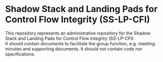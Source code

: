 
# Shadow Stack and Landing Pads for Control Flow Integrity (SS-LP-CFI)

This repository represents an administrative repository for the Shadow Stack and Landing Pads for Control Flow Integrity (SS-LP-CFI).  
It should contain documents to facilitate the group function, e.g. meeting minutes and supporting documents.
It should not contain code nor specifications.

